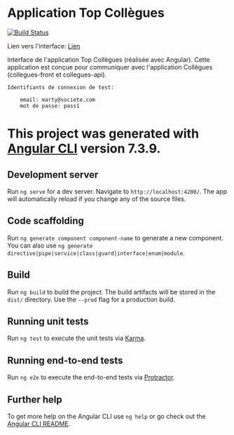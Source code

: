 # Application Top Collègues

[![Build Status](https://travis-ci.org/NicoSimplon/front-top-collegues.svg?branch=master)](https://travis-ci.org/NicoSimplon/front-top-collegues)

Lien vers l'interface: [Lien](https://nicosimplon.github.io/front-top-collegues/)

Interface de l'application Top Collègues (réalisée avec Angular). Cette application
est conçue pour communiquer avec l'application Collègues (collegues-front et collegues-api).

	Identifiants de connexion de test:

		email: marty@societe.com
		mot de passe: pass1


# This project was generated with [Angular CLI](https://github.com/angular/angular-cli) version 7.3.9.

## Development server

Run `ng serve` for a dev server. Navigate to `http://localhost:4200/`. The app will automatically reload if you change any of the source files.

## Code scaffolding

Run `ng generate component component-name` to generate a new component. You can also use `ng generate directive|pipe|service|class|guard|interface|enum|module`.

## Build

Run `ng build` to build the project. The build artifacts will be stored in the `dist/` directory. Use the `--prod` flag for a production build.

## Running unit tests

Run `ng test` to execute the unit tests via [Karma](https://karma-runner.github.io).

## Running end-to-end tests

Run `ng e2e` to execute the end-to-end tests via [Protractor](http://www.protractortest.org/).

## Further help

To get more help on the Angular CLI use `ng help` or go check out the [Angular CLI README](https://github.com/angular/angular-cli/blob/master/README.md).
